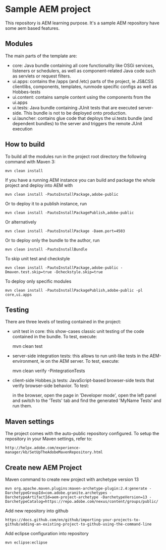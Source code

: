 # Sample AEM project

This repository is AEM learning purpose. It's a sample AEM repository have some aem based features.

## Modules

The main parts of the template are:

* core: Java bundle containing all core functionality like OSGi services, listeners or schedulers, as well as component-related Java code such as servlets or request filters.
* ui.apps: contains the /apps (and /etc) parts of the project, ie JS&CSS clientlibs, components, templates, runmode specific configs as well as Hobbes-tests
* ui.content: contains sample content using the components from the ui.apps
* ui.tests: Java bundle containing JUnit tests that are executed server-side. This bundle is not to be deployed onto production.
* ui.launcher: contains glue code that deploys the ui.tests bundle (and dependent bundles) to the server and triggers the remote JUnit execution

## How to build

To build all the modules run in the project root directory the following command with Maven 3:

    mvn clean install

If you have a running AEM instance you can build and package the whole project and deploy into AEM with  

    mvn clean install -PautoInstallPackage,adobe-public
    
Or to deploy it to a publish instance, run

    mvn clean install -PautoInstallPackagePublish,adobe-public
    
Or alternatively

    mvn clean install -PautoInstallPackage -Daem.port=4503

Or to deploy only the bundle to the author, run

    mvn clean install -PautoInstallBundle
	
To skip unit test and checkstyle
	
	mvn clean install -PautoInstallPackage,adobe-public -Dmaven.test.skip=true -Dcheckstyle.skip=true

To deploy only specific modules
		
	mvn clean install -PautoInstallPackagePublish,adobe-public -pl core,ui.apps

## Testing

There are three levels of testing contained in the project:

* unit test in core: this show-cases classic unit testing of the code contained in the bundle. To test, execute:

    mvn clean test

* server-side integration tests: this allows to run unit-like tests in the AEM-environment, ie on the AEM server. To test, execute:

    mvn clean verify -PintegrationTests

* client-side Hobbes.js tests: JavaScript-based browser-side tests that verify browser-side behavior. To test:

    in the browser, open the page in 'Developer mode', open the left panel and switch to the 'Tests' tab and find the generated 'MyName Tests' and run them.


## Maven settings

The project comes with the auto-public repository configured. To setup the repository in your Maven settings, refer to:

    http://helpx.adobe.com/experience-manager/kb/SetUpTheAdobeMavenRepository.html

## Create new AEM Project

Maven command to create new project with archetype version 13

	mvn org.apache.maven.plugins:maven-archetype-plugin:2.4:generate -DarchetypeGroupId=com.adobe.granite.archetypes -DarchetypeArtifactId=aem-project-archetype -DarchetypeVersion=13 -DarchetypeCatalog=https://repo.adobe.com/nexus/content/groups/public/

Add new repository into github

	https://docs.github.com/en/github/importing-your-projects-to-github/adding-an-existing-project-to-github-using-the-command-line

Add eclipse configuration into repository

	mvn eclipse:eclipse
	